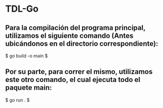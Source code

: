# TDL-Go

## Para la compilación del programa principal, utilizamos el siguiente comando (Antes ubicándonos en el directorio correspondiente):

$ go build -o main $

## Por su parte, para correr el mismo, utilizamos este otro comando, el cual ejecuta todo el paquete main: 

$ go run . $